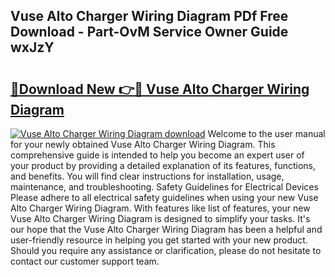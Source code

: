 ## Vuse Alto Charger Wiring Diagram PDf Free Download - Part-OvM Service Owner Guide wxJzY

# <h2><a href="http://dfnwym7.blite.top/?on=Vuse+Alto+Charger+Wiring+Diagram">🔗Download New 👉🔴 Vuse Alto Charger Wiring Diagram</a></h2>

[![Vuse Alto Charger Wiring Diagram download](https://i.imgur.com/lujVjoI.png)](http://dfnwym7.blite.top/?on=Vuse+Alto+Charger+Wiring+Diagram)
Welcome to the user manual for your newly obtained Vuse Alto Charger Wiring Diagram. This comprehensive guide is intended to help you become an expert user of your product by providing a detailed explanation of its features, functions, and benefits. You will find clear instructions for installation, usage, maintenance, and troubleshooting. Safety Guidelines for Electrical Devices Please adhere to all electrical safety guidelines when using your new Vuse Alto Charger Wiring Diagram. With features like list of features, your new Vuse Alto Charger Wiring Diagram is designed to simplify your tasks. It's our hope that the Vuse Alto Charger Wiring Diagram has been a helpful and user-friendly resource in helping you get started with your new product. Should you require any assistance or clarification, please do not hesitate to contact our customer support team.
